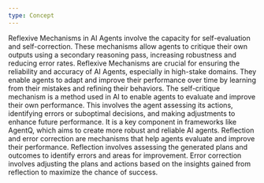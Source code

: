 ```yaml
---
type: Concept
---
```


Reflexive Mechanisms in AI Agents involve the capacity for self-evaluation and self-correction. These mechanisms allow agents to critique their own outputs using a secondary reasoning pass, increasing robustness and reducing error rates. Reflexive Mechanisms are crucial for ensuring the reliability and accuracy of AI Agents, especially in high-stake domains. They enable agents to adapt and improve their performance over time by learning from their mistakes and refining their behaviors. The self-critique mechanism is a method used in AI to enable agents to evaluate and improve their own performance. This involves the agent assessing its actions, identifying errors or suboptimal decisions, and making adjustments to enhance future performance. It is a key component in frameworks like AgentQ, which aims to create more robust and reliable AI agents. Reflection and error correction are mechanisms that help agents evaluate and improve their performance. Reflection involves assessing the generated plans and outcomes to identify errors and areas for improvement. Error correction involves adjusting the plans and actions based on the insights gained from reflection to maximize the chance of success.